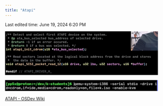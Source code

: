 ```yaml
---
title: "Atapi"
---
```

Last edited time: June 19, 2024 6:20 PM

![Untitled](Atapi/Untitled.png)

![Untitled](Atapi/Untitled%201.png)

[ATAPI - OSDev Wiki](https://wiki.osdev.org/ATAPI)
